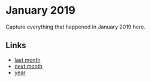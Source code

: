 # January 2019

Capture everything that happened in January 2019 here.

## Links
- [last month](calendar/months/2018-12.md)
- [next month](calendar/months/2019-02.md)
- [year](calendar/years/2019.md)